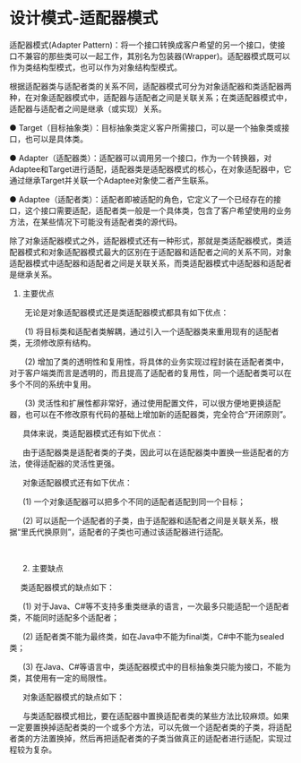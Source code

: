 # 设计模式-适配器模式 #
适配器模式(Adapter Pattern)：将一个接口转换成客户希望的另一个接口，使接口不兼容的那些类可以一起工作，其别名为包装器(Wrapper)。适配器模式既可以作为类结构型模式，也可以作为对象结构型模式。  


根据适配器类与适配者类的关系不同，适配器模式可分为对象适配器和类适配器两种，在对象适配器模式中，适配器与适配者之间是关联关系；在类适配器模式中，适配器与适配者之间是继承（或实现）关系。

● Target（目标抽象类）：目标抽象类定义客户所需接口，可以是一个抽象类或接口，也可以是具体类。

 ● Adapter（适配器类）：适配器可以调用另一个接口，作为一个转换器，对Adaptee和Target进行适配，适配器类是适配器模式的核心，在对象适配器中，它通过继承Target并关联一个Adaptee对象使二者产生联系。

● Adaptee（适配者类）：适配者即被适配的角色，它定义了一个已经存在的接口，这个接口需要适配，适配者类一般是一个具体类，包含了客户希望使用的业务方法，在某些情况下可能没有适配者类的源代码。



除了对象适配器模式之外，适配器模式还有一种形式，那就是类适配器模式，类适配器模式和对象适配器模式最大的区别在于适配器和适配者之间的关系不同，对象适配器模式中适配器和适配者之间是关联关系，而类适配器模式中适配器和适配者是继承关系。

1. 主要优点

       无论是对象适配器模式还是类适配器模式都具有如下优点：

       (1) 将目标类和适配者类解耦，通过引入一个适配器类来重用现有的适配者类，无须修改原有结构。

       (2) 增加了类的透明性和复用性，将具体的业务实现过程封装在适配者类中，对于客户端类而言是透明的，而且提高了适配者的复用性，同一个适配者类可以在多个不同的系统中复用。

       (3) 灵活性和扩展性都非常好，通过使用配置文件，可以很方便地更换适配器，也可以在不修改原有代码的基础上增加新的适配器类，完全符合“开闭原则”。

      具体来说，类适配器模式还有如下优点：

      由于适配器类是适配者类的子类，因此可以在适配器类中置换一些适配者的方法，使得适配器的灵活性更强。

      对象适配器模式还有如下优点：

      (1) 一个对象适配器可以把多个不同的适配者适配到同一个目标；

      (2) 可以适配一个适配者的子类，由于适配器和适配者之间是关联关系，根据“里氏代换原则”，适配者的子类也可通过该适配器进行适配。

 

      2. 主要缺点

     类适配器模式的缺点如下：

      (1) 对于Java、C#等不支持多重类继承的语言，一次最多只能适配一个适配者类，不能同时适配多个适配者；

      (2) 适配者类不能为最终类，如在Java中不能为final类，C#中不能为sealed类；

      (3) 在Java、C#等语言中，类适配器模式中的目标抽象类只能为接口，不能为类，其使用有一定的局限性。

      对象适配器模式的缺点如下：

      与类适配器模式相比，要在适配器中置换适配者类的某些方法比较麻烦。如果一定要置换掉适配者类的一个或多个方法，可以先做一个适配者类的子类，将适配者类的方法置换掉，然后再把适配者类的子类当做真正的适配者进行适配，实现过程较为复杂。
